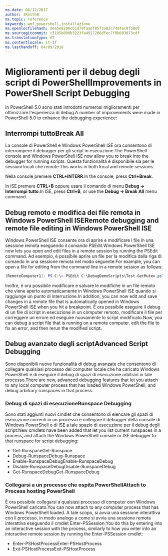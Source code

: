 ```yaml
---
ms.date: 06/12/2017
author: JKeithB
ms.topic: reference
keywords: wmf,powershell,installazione
ms.openlocfilehash: dee5e8206c61d79faadf8573a82c74d4ac0fb8e0
ms.sourcegitcommit: cf195b090b3223fa4917206dfec7f0b603873cdf
ms.translationtype: HT
ms.contentlocale: it-IT
ms.lasthandoff: 04/09/2018
---
```

# <a name="improvements-in-powershell-script-debugging"></a><span data-ttu-id="e3063-102">Miglioramenti per il debug degli script di PowerShell</span><span class="sxs-lookup"><span data-stu-id="e3063-102">Improvements in PowerShell Script Debugging</span></span>

<span data-ttu-id="e3063-103">In PowerShell 5.0 sono stati introdotti numerosi miglioramenti per ottimizzare l'esperienza di debug.</span><span class="sxs-lookup"><span data-stu-id="e3063-103">A number of improvements were made in PowerShell 5.0 to enhance the debugging experience:</span></span>

## <a name="break-all"></a><span data-ttu-id="e3063-104">Interrompi tutto</span><span class="sxs-lookup"><span data-stu-id="e3063-104">Break All</span></span>

<span data-ttu-id="e3063-105">La console di PowerShell e Windows PowerShell ISE ora consentono di interrompere il debugger per gli script in esecuzione.</span><span class="sxs-lookup"><span data-stu-id="e3063-105">The PowerShell console and Windows PowerShell ISE now allow you to break into the debugger for running scripts.</span></span> <span data-ttu-id="e3063-106">Questa funzionalità è disponibile sia per le sessioni locali che remote.</span><span class="sxs-lookup"><span data-stu-id="e3063-106">This works in both local and remote sessions.</span></span>

<span data-ttu-id="e3063-107">Nella console premere **CTRL+INTERR**.</span><span class="sxs-lookup"><span data-stu-id="e3063-107">In the console, press **Ctrl+Break**.</span></span>

<span data-ttu-id="e3063-108">In ISE premere **CTRL+B** oppure usare il comando di menu **Debug -> Interrompi tutto**.</span><span class="sxs-lookup"><span data-stu-id="e3063-108">In ISE, press **Ctrl+B**, or use the **Debug -> Break All** menu command.</span></span>

## <a name="remote-debugging-and-remote-file-editing-in-windows-powershell-ise"></a><span data-ttu-id="e3063-109">Debug remoto e modifica dei file remota in Windows PowerShell ISE</span><span class="sxs-lookup"><span data-stu-id="e3063-109">Remote debugging and remote file editing in Windows PowerShell ISE</span></span>

<span data-ttu-id="e3063-110">Windows PowerShell ISE consente ora di aprire e modificare i file in una sessione remota eseguendo il comando PSEdit.</span><span class="sxs-lookup"><span data-stu-id="e3063-110">Windows PowerShell ISE now lets you open and edit files in a remote session by running the PSEdit command.</span></span>
<span data-ttu-id="e3063-111">Ad esempio, è possibile aprire un file per la modifica dalla riga di comando in una sessione remota nel modo seguente:</span><span class="sxs-lookup"><span data-stu-id="e3063-111">For example, you can open a file for editing from the command line in a remote session as follows:</span></span>

```powershell
[RemoteComputer1]: PS C:\> PSEdit C:\DebugDemoScripts\Test-GetMutex.ps1
```

<span data-ttu-id="e3063-112">Inoltre, è ora possibile modificare e salvare le modifiche in un file remoto che viene aperto automaticamente in Windows PowerShell ISE quando si raggiunge un punto di interruzione.</span><span class="sxs-lookup"><span data-stu-id="e3063-112">In addition, you can now edit and save changes in a remote file that is automatically opened in Windows PowerShell ISE when you hit a breakpoint.</span></span>
<span data-ttu-id="e3063-113">È ora possibile eseguire il debug di un file di script in esecuzione in un computer remoto, modificare il file per correggere un errore ed eseguire nuovamente lo script modificato.</span><span class="sxs-lookup"><span data-stu-id="e3063-113">Now, you can debug a script file that is running on a remote computer, edit the file to fix an error, and then rerun the modified script.</span></span>

## <a name="advanced-script-debugging"></a><span data-ttu-id="e3063-114">Debug avanzato degli script</span><span class="sxs-lookup"><span data-stu-id="e3063-114">Advanced Script Debugging</span></span>

<span data-ttu-id="e3063-115">Sono disponibili nuove funzionalità di debug avanzate che consentono di collegare qualsiasi processo del computer locale che ha caricato Windows PowerShell e di eseguire il debug di spazi di esecuzione arbitrari in tale processo.</span><span class="sxs-lookup"><span data-stu-id="e3063-115">There are new, advanced debugging features that let you attach to any local computer process that has loaded Windows PowerShell, and debug arbitrary runspaces in that process.</span></span>

### <a name="runspace-debugging"></a><span data-ttu-id="e3063-116">Debug di spazi di esecuzione</span><span class="sxs-lookup"><span data-stu-id="e3063-116">Runspace Debugging</span></span>

<span data-ttu-id="e3063-117">Sono stati aggiunti nuovi cmdlet che consentono di elencare gli spazi di esecuzione correnti in un processo e collegare il debugger della console di Windows PowerShell o di ISE a tale spazio di esecuzione per il debug degli script:</span><span class="sxs-lookup"><span data-stu-id="e3063-117">New cmdlets have been added that let you list current runspaces in a process, and attach the Windows PowerShell console or ISE debugger to that runspace for script debugging:</span></span>

-   <span data-ttu-id="e3063-118">Get-Runspace</span><span class="sxs-lookup"><span data-stu-id="e3063-118">Get-Runspace</span></span>
-   <span data-ttu-id="e3063-119">Debug-Runspace</span><span class="sxs-lookup"><span data-stu-id="e3063-119">Debug-Runspace</span></span>
-   <span data-ttu-id="e3063-120">Enable-RunspaceDebug</span><span class="sxs-lookup"><span data-stu-id="e3063-120">Enable-RunspaceDebug</span></span>
-   <span data-ttu-id="e3063-121">Disable-RunspaceDebug</span><span class="sxs-lookup"><span data-stu-id="e3063-121">Disable-RunspaceDebug</span></span>
-   <span data-ttu-id="e3063-122">Get-RunspaceDebug</span><span class="sxs-lookup"><span data-stu-id="e3063-122">Get-RunspaceDebug</span></span>

### <a name="attach-to-process-hosting-powershell"></a><span data-ttu-id="e3063-123">Collegarsi a un processo che ospita PowerShell</span><span class="sxs-lookup"><span data-stu-id="e3063-123">Attach to Process hosting PowerShell</span></span>

<span data-ttu-id="e3063-124">È ora possibile collegarsi a qualsiasi processo di computer con Windows PowerShell caricato.</span><span class="sxs-lookup"><span data-stu-id="e3063-124">You can now attach to any computer process that has Windows PowerShell loaded.</span></span> <span data-ttu-id="e3063-125">A tale scopo, si avvia una sessione interattiva con il processo, in modo analogo a come si avvia una sessione remota interattiva eseguendo il cmdlet Enter-PSSession:</span><span class="sxs-lookup"><span data-stu-id="e3063-125">You do this by entering into an interactive session with the process, similarly to how you enter into an interactive remote session by running the Enter-PSSession cmdlet:</span></span>

-   <span data-ttu-id="e3063-126">Enter-PSHostProcess</span><span class="sxs-lookup"><span data-stu-id="e3063-126">Enter-PSHostProcess</span></span>
-   <span data-ttu-id="e3063-127">Exit-PSHostProcess</span><span class="sxs-lookup"><span data-stu-id="e3063-127">Exit-PSHostProcess</span></span>